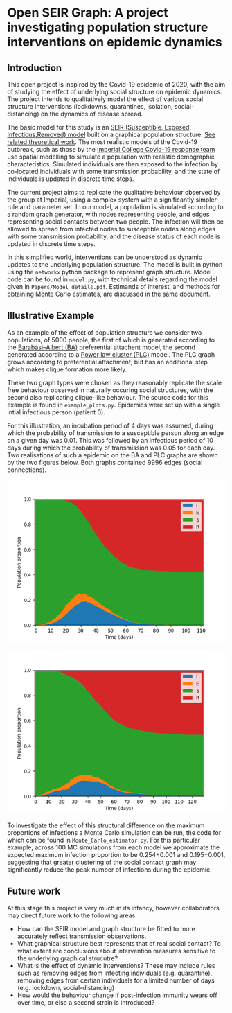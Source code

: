 # Open SEIR Graph: A project investigating population structure interventions on epidemic dynamics


## Introduction

This open project is inspired by the Covid-19 epidemic of 2020, with the aim of studying the
effect of underlying social structure on epidemic dynamics. The project intends to qualitatively model
the effect of various social structure interventions (lockdowns, quarantines, isolation, social-distancing)
on the dynamics of disease spread. 

The basic model for this study is an [SEIR (Susceptible, Exposed, Infectious,Removed) model](https://en.wikipedia.org/wiki/Compartmental_models_in_epidemiology#Elaborations_on_the_basic_SIR_model) 
built on a graphical population structure. [See related theoretical work](https://link.springer.com/content/pdf/10.1007/s00285-019-01329-4.pdf).
The most realistic models of the Covid-19 outbreak, such as those by the 
[Imperial College Covid-19 response team](https://www.imperial.ac.uk/media/imperial-college/medicine/sph/ide/gida-fellowships/Imperial-College-COVID19-NPI-modelling-16-03-2020.pdf)
use spatial modelling to simulate a population with realistic demographic characteristics. Simulated
individuals are then exposed to the infection by co-located individuals with some transmission probability,
and the state of individuals is updated in discrete time steps.

The current project aims to replicate the qualitative behaviour observed by the group at Imperial, using a complex system with a 
significantly simpler rule and parameter set. In our model, a population is simulated according to a random graph generator,
with nodes representing people, and edges representing social contacts between two people.
The infection will then be allowed to spread from infected nodes to susceptible nodes along edges with some transmission 
probability, and the disease status of each node is updated in discrete time steps.

In this simplified world, interventions can be understood as dynamic updates to the underlying population structure.
The model is built in python using the `networkx` python package to represent graph structure.
Model code can be found in `model.py`, with technical details regarding the model given in `Papers/Model_details.pdf`.
Estimands of interest, and methods for obtaining Monte Carlo estimates, are discussed in the same document. 


## Illustrative Example

As an example of the effect of population structure we consider two populations, of 5000
people, the first of which is generated according to the [Barabási–Albert (BA)](https://en.wikipedia.org/wiki/Barab%C3%A1si%E2%80%93Albert_model)
preferential attachent model, the second generated according to a [Power law cluster (PLC)](https://journals.aps.org/pre/abstract/10.1103/PhysRevE.65.026107)
model. The PLC graph grows according to preferential attachment, but has an additional 
step which makes clique formation more likely.

These two graph types were chosen as they reasonably replicate the scale free behaviour observed in naturally occuring
social structures, with the second also replicating clique-like behaviour. The source code for this example is found in 
`example_plots.py`. Epidemics were set up with a single intial infectious person (patient 0).

For this illustration, an incubation period of 4 days was assumed, during which the probability of transmission to a susceptible person along an edge on a given day
was 0.01. This was followed by an infectious period of 10 days during which the probability of transmission
was 0.05 for each day. Two realisations of such a epidemic on the BA and PLC graphs are shown by the two figures below.
Both graphs contained 9996 edges (social connections).

![An example epidemic on a BA population](plots/BA_example.png)

![An example epidemic on a PLC population](plots/Power_cluster_example.png)

To investigate the effect of this structural difference on the maximum proportions of infections
a Monte Carlo simulation can be run, the code for which can be found in `Monte_Carlo_estimator.py`.
For this particular example, across 100 MC simulations from each model we approximate the expected 
maximum infection proportion to be 0.254±0.001 and 0.195±0.001, suggesting that greater clustering of
the social contact graph may significantly reduce the peak number of infections during the epidemic.

## Future work

At this stage this project is very much in its infancy, however collaborators may 
direct future work to the following areas:
* How can the SEIR model and graph structure be fitted to more accurately reflect transmission observations.
* What graphical structure best represents that of real social contact? To what extent
are conclusions about intervention measures sensitive to the underlying graphical strucutre?
* What is the effect of dynamic interventions? These may include rules
such as removing edges from infecting individuals (e.g. quarantine), removing edges from certian 
individuals for a limited number of days (e.g. lockdown, social-distancing)
* How would the behaviour change if post-infection immunity wears off over time, or else a second strain is introduced?


